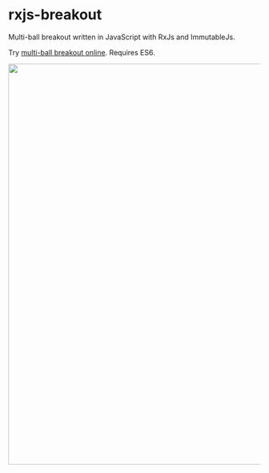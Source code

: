 <a name="fast-start"></a>
<a name="s"></a>

# rxjs-breakout
Multi-ball breakout written in JavaScript with RxJs and ImmutableJs.


Try [multi-ball breakout online](https://steenhansen.github.io/gh-pages/). Requires ES6.

  <img src="./tall-rxjs.webp" width="800">